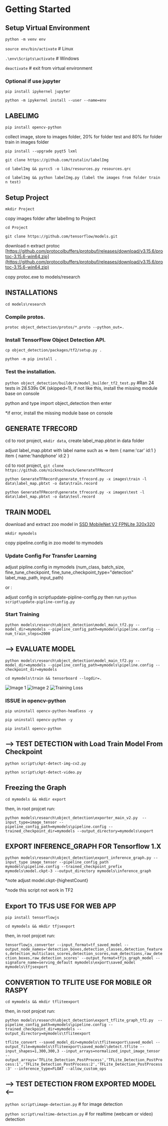# Getting Started

## Setup Virtual Environment

`python -m venv env`

`source env/bin/activate` # Linux

`.\env\Scripts\activate` # Windows

`deactivate` # exit from virtual environment


### Optional if use jupyter

`pip install ipykernel jupyter`

`python -m ipykernel install --user --name=env`



## LABELIMG

`pip install opencv-python`

collect image, store to images folder, 20% for folder test and 80% for folder train in images folder

`pip install --upgrade pyqt5 lxml`

`git clone https://github.com/tzutalin/labelImg`

`cd labelImg && pyrcc5 -o libs/resources.py resources.qrc`

`cd labelImg && python labelImg.py (label the images from folder train n test)`



## Setup Project

`mkdir Project`


copy images folder after labelImg to Project

`cd Project`

`git clone https://github.com/tensorflow/models.git`

download n extract protoc [https://github.com/protocolbuffers/protobuf/releases/download/v3.15.6/protoc-3.15.6-win64.zip](https://github.com/protocolbuffers/protobuf/releases/download/v3.15.6/protoc-3.15.6-win64.zip)

copy protoc.exe to models/research



## INSTALLATIONS

`cd models\research`


### Compile protos.

`protoc object_detection/protos/*.proto --python_out=.`


### Install TensorFlow Object Detection API.

`cp object_detection/packages/tf2/setup.py .`

`python -m pip install .`


### Test the installation.

`python object_detection/builders/model_builder_tf2_test.py`
#Ran 24 tests in 28.539s  OK (skipped=1), if not like this, install the missing module base on console

python and type import object_detection then enter

*if error, install the missing module base on console



## GENERATE TFRECORD

cd to root project, `mkdir data`, create label_map.pbtxt in data folder

adjust label_map.pbtxt with label name such as => item { name:'car' id:1 } item { name:'handphone' id:2 }

cd to root project, `git clone https://github.com/nicknochnack/GenerateTFRecord`

`python GenerateTFRecord\generate_tfrecord.py -x images\train -l data\label_map.pbtxt -o data\train.record`

`python GenerateTFRecord\generate_tfrecord.py -x images\test -l data\label_map.pbtxt -o data\test.record`



## TRAIN MODEL

download and extract zoo model in [SSD MobileNet V2 FPNLite 320x320](https://github.com/tensorflow/models/blob/master/research/object_detection/g3doc/tf2_detection_zoo.md)

`mkdir mymodels`

copy pipeline.config in zoo model to mymodels


### Update Config For Transfer Learning

adjust pipline.config in mymodels (num_class, batch_size, fine_tune_checkpoint, fine_tune_checkpoint_type="detection" label_map_path, input_path) 

or :

adjust config in script\update-pipline-config.py then run `python script\update-pipline-config.py`


### Start Training

`python models\research\object_detection\model_main_tf2.py --model_dir=mymodels --pipeline_config_path=mymodels\pipeline.config --num_train_steps=2000`



## --> EVALUATE MODEL

`python models\research\object_detection\model_main_tf2.py --model_dir=mymodels --pipeline_config_path=mymodels\pipeline.config --checkpoint_dir=mymodels`

`cd mymodels\train && tensorboard --logdir=.`

![Image 1](https://github.com/ichsankurnia/Tensorflow2-object-detection-python/blob/main/readme/1.png?raw=true)
![Image 2](https://github.com/ichsankurnia/Tensorflow2-object-detection-python/blob/main/readme/2.png?raw=true)
![Training Loss](https://github.com/ichsankurnia/Tensorflow2-object-detection-python/blob/main/readme/3.png?raw=true)



### ISSUE in opencv-python

`pip uninstall opencv-python-headless -y`

`pip uninstall opencv-python -y`


`pip install opencv-python`



## --> TEST DETECTION with Load Train Model From Checkpoint

`python script\ckpt-detect-img-cv2.py`

`python script\ckpt-detect-video.py`



## Freezing the Graph

`cd mymodels && mkdir export`

then, in root projcet run:

`python models\research\object_detection\exporter_main_v2.py  --input_type=image_tensor --pipeline_config_path=mymodels\pipeline.config --trained_checkpoint_dir=mymodels --output_directory=mymodels\export`



## EXPORT INFERENCE_GRAPH FOR Tensorflow 1.X

`python models\research\object_detection\export_inference_graph.py --input_type image_tensor --pipeline_config_path mymodels\pipeline.config --trained_checkpoint_prefix mymodels\model.ckpt-3 --output_directory mymodels\inference_graph`

*note adjust model.ckpt-{highestCount}

*node this script not work in TF2



## Export TO TFJS USE FOR WEB APP

`pip install tensorflowjs`

`cd mymodels && mkdir tfjsexport`

then, in root projcet run:

`tensorflowjs_converter --input_format=tf_saved_model --output_node_names='detection_boxes,detection_classes,detection_features,detection_multiclass_scores,detection_scores,num_detections,raw_detection_boxes,raw_detection_scores' --output_format=tfjs_graph_model --signature_name=serving_default mymodels\export\saved_model mymodels\tfjsexport`



## CONVERTION TO TFLITE USE FOR MOBILE OR RASPY

`cd mymodels && mkdir tfliteexport`

then, in root projcet run:

`python models\research\object_detection\export_tflite_graph_tf2.py  --pipeline_config_path=mymodels\pipeline.config --trained_checkpoint_dir=mymodels --output_directory=mymodels\tfliteexport`

`tflite_convert --saved_model_dir=mymodels\tfliteexport\saved_model --output_file=mymodels\tfliteexport\saved_model\detect.tflite --input_shapes=1,300,300,3 --input_arrays=normalized_input_image_tensor --output_arrays='TFLite_Detection_PostProcess','TFLite_Detection_PostProcess:1','TFLite_Detection_PostProcess:2','TFLite_Detection_PostProcess:3' --inference_type=FLOAT --allow_custom_ops`



## --> TEST DETECTION FROM EXPORTED MODEL <--

`python script\image-detection.py`                      # for image detection

`python script\realtime-detection.py`                   # for realtime (webcam or video) detection